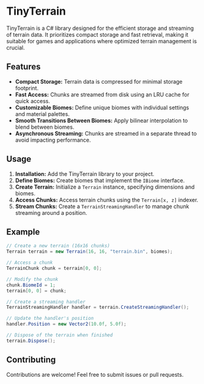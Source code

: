 ﻿# TinyTerrain

TinyTerrain is a C# library designed for the efficient storage and streaming of terrain data. It prioritizes compact storage and fast retrieval, making it suitable for games and applications where optimized terrain management is crucial.

## Features

* **Compact Storage:** Terrain data is compressed for minimal storage footprint.
* **Fast Access:** Chunks are streamed from disk using an LRU cache for quick access.
* **Customizable Biomes:** Define unique biomes with individual settings and material palettes.
* **Smooth Transitions Between Biomes:** Apply bilinear interpolation to blend between biomes.
* **Asynchronous Streaming:** Chunks are streamed in a separate thread to avoid impacting performance.

## Usage

1. **Installation:** Add the TinyTerrain library to your project.
2. **Define Biomes:** Create biomes that implement the `IBiome` interface.
3. **Create Terrain:** Initialize a `Terrain` instance, specifying dimensions and biomes.
4. **Access Chunks:** Access terrain chunks using the `Terrain[x, z]` indexer.
5. **Stream Chunks:** Create a `TerrainStreamingHandler` to manage chunk streaming around a position.

## Example

```C#
// Create a new terrain (16x16 chunks)
Terrain terrain = new Terrain(16, 16, "terrain.bin", biomes);

// Access a chunk
TerrainChunk chunk = terrain[0, 0];

// Modify the chunk
chunk.BiomeId = 1;
terrain[0, 0] = chunk;

// Create a streaming handler
TerrainStreamingHandler handler = terrain.CreateStreamingHandler();

// Update the handler's position
handler.Position = new Vector2(10.0f, 5.0f);

// Dispose of the terrain when finished
terrain.Dispose();
```
## Contributing
Contributions are welcome! Feel free to submit issues or pull requests.
